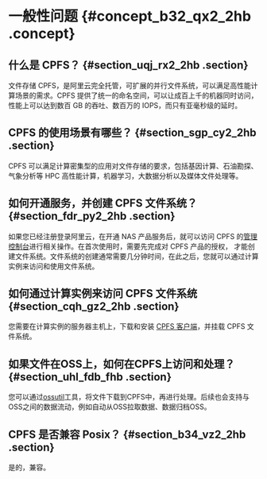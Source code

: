 # 一般性问题 {#concept_b32_qx2_2hb .concept}

## 什么是 CPFS？ {#section_uqj_rx2_2hb .section}

文件存储 CPFS，是阿里云完全托管，可扩展的并行文件系统，可以满足高性能计算场景的需求。CPFS 提供了统一的命名空间，可以让成百上千的机器同时访问，性能上可以达到数百 GB 的吞吐、数百万的 IOPS，而只有亚毫秒级的延时。

## CPFS 的使用场景有哪些？ {#section_sgp_cy2_2hb .section}

CPFS 可以满足计算密集型的应用对文件存储的要求，包括基因计算、石油勘探、气象分析等 HPC 高性能计算，机器学习，大数据分析以及媒体文件处理等。

## 如何开通服务，并创建 CPFS 文件系统？ {#section_fdr_py2_2hb .section}

如果您已经注册登录阿里云，在开通 NAS 产品服务后，就可以访问 CPFS 的[管理控制台](https://nas.console.aliyun.com/)进行相关操作。在首次使用时，需要先完成对 CPFS 产品的授权， 才能创建文件系统。文件系统的创建通常需要几分钟时间，在此之后，您就可以通过计算实例来访问和使用文件系统。

## 如何通过计算实例来访问 CPFS 文件系统 {#section_cqh_gz2_2hb .section}

您需要在计算实例的服务器主机上，下载和安装 [CPFS 客户端](http://docs-aliyun.cn-hangzhou.oss.aliyun-inc.com/assets/attach/108096/cn_zh/1553564531232/cpfs-client-1.2.1-centos.x86_64.rpm)，并挂载 CPFS 文件系统。

## 如果文件在OSS上，如何在CPFS上访问和处理？ {#section_uhl_fdb_fhb .section}

您可以通过[ossutil](ossutil../../SP_21/DNOSS11869619/ZH-CN_TP_4858_V22.dita#concept_cnr_3d4_vdb)工具，将文件下载到CPFS中，再进行处理。后续也会支持与OSS之间的数据流动，例如自动从OSS拉取数据、数据归档OSS。

## CPFS 是否兼容 Posix？ {#section_b34_vz2_2hb .section}

是的，兼容。

